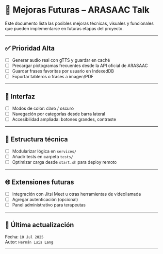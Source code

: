 # 🔧 Mejoras Futuras – ARASAAC Talk

Este documento lista las posibles mejoras técnicas, visuales y funcionales que pueden implementarse en futuras etapas del proyecto.

---

## ✅ Prioridad Alta

- [ ] Generar audio real con gTTS y guardar en caché
- [ ] Precargar pictogramas frecuentes desde la API oficial de ARASAAC
- [ ] Guardar frases favoritas por usuario en IndexedDB
- [ ] Exportar tableros o frases a imagen/PDF

---

## 🎨 Interfaz

- [ ] Modos de color: claro / oscuro
- [ ] Navegación por categorías desde barra lateral
- [ ] Accesibilidad ampliada: botones grandes, contraste

---

## 🧩 Estructura técnica

- [ ] Modularizar lógica en `services/`
- [ ] Añadir tests en carpeta `tests/`
- [ ] Optimizar carga desde `start.sh` para deploy remoto

---

## 🌐 Extensiones futuras

- [ ] Integración con Jitsi Meet u otras herramientas de videollamada
- [ ] Agregar autenticación (opcional)
- [ ] Panel administrativo para terapeutas

---

## 📌 Última actualización

Fecha: `10 Jul 2025`  
Autor: `Hernán Luis Lang`

---

